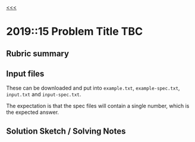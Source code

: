 [<<<](../../README.md)

# 2019::15 Problem Title TBC

## Rubric summary

## Input files

These can be downloaded and put into `example.txt`, `example-spec.txt`, `input.txt` and `input-spec.txt`.

The expectation is that the spec files will contain a single number, which is the expected answer.

## Solution Sketch / Solving Notes

